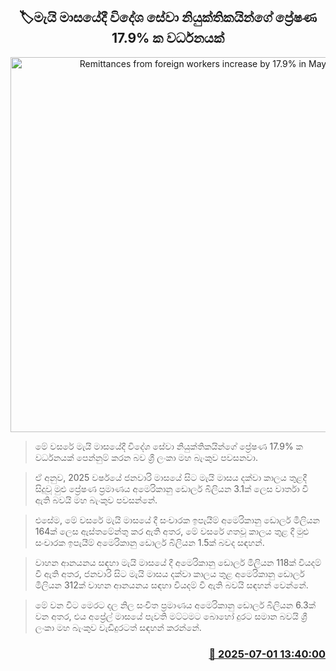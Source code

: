 <p align='center'><b><h2 align='center' title='Remittances from foreign workers increase by 17.9% in May'>🏷මැයි මාසයේදී විදේශ සේවා නියුක්තිකයින්ගේ ප්‍රේෂණ 17.9% ක වර්ධනයක්</h2></b></p>
<p align='center'><img src='https://helakuru.sgp1.cdn.digitaloceanspaces.com/esana/images/lib/doller-new[1].jpg' width='600' alt='Remittances from foreign workers increase by 17.9% in May'></p>

> මේ වසරේ මැයි මාසයේදී විදේශ සේවා නියුක්තිකයින්ගේ ප්‍රේෂණ 17.9% ක වර්ධනයක් පෙන්නුම් කරන බව ශ්‍රී ලංකා මහ බැංකුව පවසනවා.

> ඒ අනුව, 2025 වර්ෂයේ ජනවාරි මාසයේ සිට මැයි මාසය දක්වා කාලය තුළදී සිදුවූ මුළු ප්‍රේෂණ ප්‍රමාණය අමෙරිකානු ඩොලර් බිලියන 3.1ක් ලෙස වාර්තා වී ඇති බවයි මහ බැංකුව පවසන්නේ.

> එසේම, මේ වසරේ මැයි මාසයේ දී සංචාරක ඉපැයීම් අමෙරිකානු ඩොලර් මිලියන 164ක් ලෙස ඇස්තමේන්තු කර ඇති අතර, මේ වසරේ ගතවූ කාලය තුළ දී මුළු සංචාරක ඉපැයීම් අමෙරිකානු ඩොලර් බිලියන 1.5ක් බවද සඳහන්. 

> වාහන ආනයනය සඳහා මැයි මාසයේ දී අමෙරිකානු ඩොලර් මිලියන 118ක් වියදම් වී ඇති අතර, ජනවාරි සිට මැයි මාසය දක්වා කාලය තුළ අමෙරිකානු ඩොලර් මිලියන 312ක් වාහන ආනයනය සඳහා වියදම් වී ඇති බවයි සඳහන් වෙන්නේ.

> මේ වන විට මෙරට දල නිල සංචිත ප්‍රමාණය අමෙරිකානු ඩොලර් බිලියන 6.3ක් වන අතර, එය අප්‍රේල් මාසයේ පැවති මට්ටමට බොහෝ දුරට සමාන බවයි ශ්‍රී ලංකා මහ බැංකුව වැඩිදුරටත් සඳහන් කරන්නේ.



<h3 align='right'><a href='https://www.helakuru.lk/esana/p/111479/'>📅 2025-07-01 13:40:00</a></h3>
